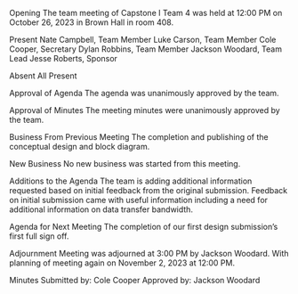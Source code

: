 Opening
The team meeting of Capstone I Team 4 was held at 12:00 PM on October 26, 2023 in Brown Hall in room 408.

Present
Nate Campbell, Team Member
Luke Carson, Team Member
Cole Cooper, Secretary
Dylan Robbins, Team Member
Jackson Woodard, Team Lead
Jesse Roberts, Sponsor

Absent
All Present

Approval of Agenda
The agenda was unanimously approved by the team.

Approval of Minutes
The meeting minutes were unanimously approved by the team.

Business From Previous Meeting
The completion and publishing of the conceptual design and block diagram.

New Business 
No new business was started from this meeting. 

Additions to the Agenda
The team is adding additional information requested based on initial feedback from the original submission. Feedback on initial submission came with useful information including a need for additional information on data transfer bandwidth. 

Agenda for Next Meeting
The completion of our first design submission’s first full sign off.

Adjournment 
Meeting was adjourned at 3:00 PM by Jackson Woodard. With planning of meeting again on November 2, 2023 at 12:00 PM.

Minutes Submitted by: Cole Cooper
Approved by: Jackson Woodard

